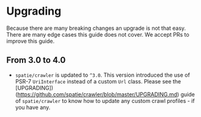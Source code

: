 # Upgrading

Because there are many breaking changes an upgrade is not that easy. There are many edge cases this guide does not cover. We accept PRs to improve this guide.

## From 3.0 to 4.0

- `spatie/crawler` is updated to `^3.0`. This version introduced the use of PSR-7 `UriInterface` instead of a custom `Url` class. Please see the [UPGRADING])(https://github.com/spatie/crawler/blob/master/UPGRADING.md) guide of `spatie/crawler` to know how to update any custom crawl profiles - if you have any.

